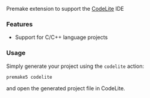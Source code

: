 Premake extension to support the [CodeLite](http://www.codelite.org/) IDE

### Features ###

* Support for C/C++ language projects

### Usage ###

Simply generate your project using the `codelite` action:
```bash
premake5 codelite
```
and open the generated project file in CodeLite.
